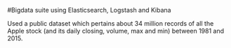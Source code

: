 #Bigdata suite using Elasticsearch, Logstash and Kibana

Used a public dataset which pertains about 34 million records of all the Apple stock (and its daily closing, volume, max and min) between 1981 and 2015.
